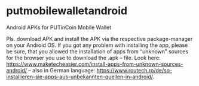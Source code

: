 # putmobilewalletandroid
Android APKs for PUTinCoin Mobile Wallet

Pls. download APK and install the APK via the respective package-manager on your Android OS. If you got any problem with installing the app, please be sure, that you allowed the installation of apps from “unknown” sources for the browser you use to download the .apk – file. Look here: https://www.maketecheasier.com/install-apps-from-unknown-sources-android/ – also in German language: https://www.routech.ro/de/so-installieren-sie-apps-aus-unbekannten-quellen-in-android/.
